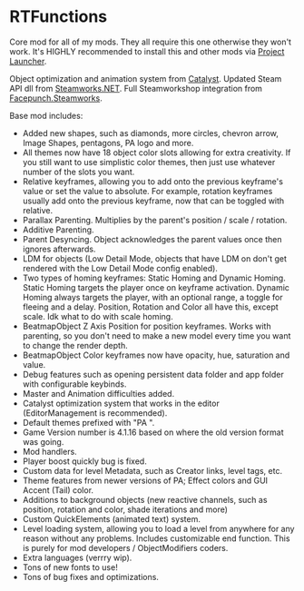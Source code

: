 # RTFunctions
Core mod for all of my mods. They all require this one otherwise they won't work.
It's HIGHLY recommended to install this and other mods via [Project Launcher](https://github.com/RTMecha/ProjectLauncher/releases/latest/).

Object optimization and animation system from [Catalyst](https://github.com/Reimnop/Catalyst).
Updated Steam API dll from [Steamworks.NET](https://github.com/rlabrecque/Steamworks.NET).
Full Steamworkshop integration from [Facepunch.Steamworks](https://github.com/Facepunch/Facepunch.Steamworks).

Base mod includes:
- Added new shapes, such as diamonds, more circles, chevron arrow, Image Shapes, pentagons, PA logo and more.
- All themes now have 18 object color slots allowing for extra creativity. If you still want to use simplistic color themes, then just use whatever number of the slots you want.
- Relative keyframes, allowing you to add onto the previous keyframe's value or set the value to absolute. For example, rotation keyframes usually add onto the previous keyframe, now that can be toggled with relative.
- Parallax Parenting. Multiplies by the parent's position / scale / rotation.
- Additive Parenting.
- Parent Desyncing. Object acknowledges the parent values once then ignores afterwards.
- LDM for objects (Low Detail Mode, objects that have LDM on don't get rendered with the Low Detail Mode config enabled).
- Two types of homing keyframes: Static Homing and Dynamic Homing. Static Homing targets the player once on keyframe activation. Dynamic Homing always targets the player, with an optional range, a toggle for fleeing and a delay. Position, Rotation and Color all have this, except scale. Idk what to do with scale homing.
- BeatmapObject Z Axis Position for position keyframes. Works with parenting, so you don't need to make a new model every time you want to change the render depth.
- BeatmapObject Color keyframes now have opacity, hue, saturation and value.
- Debug features such as opening persistent data folder and app folder with configurable keybinds.
- Master and Animation difficulties added.
- Catalyst optimization system that works in the editor (EditorManagement is recommended).
- Default themes prefixed with "PA ".
- Game Version number is 4.1.16 based on where the old version format was going.
- Mod handlers.
- Player boost quickly bug is fixed.
- Custom data for level Metadata, such as Creator links, level tags, etc.
- Theme features from newer versions of PA; Effect colors and GUI Accent (Tail) color.
- Additions to background objects (new reactive channels, such as position, rotation and color, shade iterations and more)
- Custom QuickElements (animated text) system.
- Level loading system, allowing you to load a level from anywhere for any reason without any problems. Includes customizable end function. This is purely for mod developers / ObjectModifiers coders.
- Extra languages (verrry wip).
- Tons of new fonts to use!
- Tons of bug fixes and optimizations.